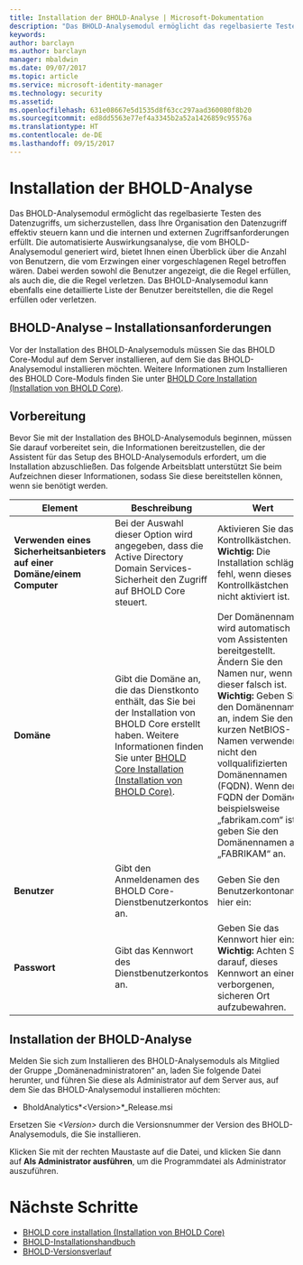 ```yaml
---
title: Installation der BHOLD-Analyse | Microsoft-Dokumentation
description: "Das BHOLD-Analysemodul ermöglicht das regelbasierte Testen des Datenzugriffs."
keywords: 
author: barclayn
ms.author: barclayn
manager: mbaldwin
ms.date: 09/07/2017
ms.topic: article
ms.service: microsoft-identity-manager
ms.technology: security
ms.assetid: 
ms.openlocfilehash: 631e08667e5d1535d8f63cc297aad360080f8b20
ms.sourcegitcommit: ed8dd5563e77ef4a3345b2a52a1426859c95576a
ms.translationtype: HT
ms.contentlocale: de-DE
ms.lasthandoff: 09/15/2017
---
```

# <a name="bhold-analytics-installation"></a>Installation der BHOLD-Analyse

Das BHOLD-Analysemodul ermöglicht das regelbasierte Testen des Datenzugriffs, um sicherzustellen, dass Ihre Organisation den Datenzugriff effektiv steuern kann und die internen und externen Zugriffsanforderungen erfüllt. Die automatisierte Auswirkungsanalyse, die vom BHOLD-Analysemodul generiert wird, bietet Ihnen einen Überblick über die Anzahl von Benutzern, die vom Erzwingen einer vorgeschlagenen Regel betroffen wären. Dabei werden sowohl die Benutzer angezeigt, die die Regel erfüllen, als auch die, die die Regel verletzen. Das BHOLD-Analysemodul kann ebenfalls eine detaillierte Liste der Benutzer bereitstellen, die die Regel erfüllen oder verletzen.

## <a name="bhold-analytics-installation-requirements"></a>BHOLD-Analyse – Installationsanforderungen

Vor der Installation des BHOLD-Analysemoduls müssen Sie das BHOLD Core-Modul auf dem Server installieren, auf dem Sie das BHOLD-Analysemodul installieren möchten. Weitere Informationen zum Installieren des BHOLD Core-Moduls finden Sie unter [BHOLD Core Installation (Installation von BHOLD Core)](https://technet.microsoft.com/en-us/library/jj134095(v=ws.10).aspx).

## <a name="before-you-begin"></a>Vorbereitung

Bevor Sie mit der Installation des BHOLD-Analysemoduls beginnen, müssen Sie darauf vorbereitet sein, die Informationen bereitzustellen, die der Assistent für das Setup des BHOLD-Analysemoduls erfordert, um die Installation abzuschließen. Das folgende Arbeitsblatt unterstützt Sie beim Aufzeichnen dieser Informationen, sodass Sie diese bereitstellen können, wenn sie benötigt werden.

| **Element**                                    | **Beschreibung**                                                                                                                                                                                                           | **Wert**                                                                                                                                                                                                                                                                                                            |
|---------------------------------------------|---------------------------------------------------------------------------------------------------------------------------------------------------------------------------------------------------------------------------|----------------------------------------------------------------------------------------------------------------------------------------------------------------------------------------------------------------------------------------------------------------------------------------------------------------------|
| **Verwenden eines Sicherheitsanbieters auf einer Domäne/einem Computer** | Bei der Auswahl dieser Option wird angegeben, dass die Active Directory Domain Services-Sicherheit den Zugriff auf BHOLD Core steuert.                                                                                                                | Aktivieren Sie das Kontrollkästchen. **Wichtig:** Die Installation schlägt fehl, wenn dieses Kontrollkästchen nicht aktiviert ist.                                                                                                                                                                                                                   |
| **Domäne**                                  | Gibt die Domäne an, die das Dienstkonto enthält, das Sie bei der Installation von BHOLD Core erstellt haben. Weitere Informationen finden Sie unter [BHOLD Core Installation (Installation von BHOLD Core)](https://technet.microsoft.com/en-us/library/jj134095(v=ws.10).aspx). | Der Domänenname wird automatisch vom Assistenten bereitgestellt. Ändern Sie den Namen nur, wenn dieser falsch ist. **Wichtig:** Geben Sie den Domänennamen an, indem Sie den kurzen NetBIOS-Namen verwenden, nicht den vollqualifizierten Domänennamen (FQDN). Wenn der FQDN der Domäne beispielsweise „fabrikam.com“ ist, geben Sie den Domänennamen als „FABRIKAM“ an. |
| **Benutzer**                                    | Gibt den Anmeldenamen des BHOLD Core-Dienstbenutzerkontos an.                                                                                                                                                          | Geben Sie den Benutzerkontonamen hier ein:                                                                                                                                                                                                                                                                                    |
| **Passwort**                                | Gibt das Kennwort des Dienstbenutzerkontos an.                                                                                                                                                                       | Geben Sie das Kennwort hier ein: **Wichtig:** Achten Sie darauf, dieses Kennwort an einem verborgenen, sicheren Ort aufzubewahren.                                                                                                                                                                                                                  |

## <a name="bhold-analytics-installation"></a>Installation der BHOLD-Analyse

Melden Sie sich zum Installieren des BHOLD-Analysemoduls als Mitglied der Gruppe „Domänenadministratoren“ an, laden Sie folgende Datei herunter, und führen Sie diese als Administrator auf dem Server aus, auf dem Sie das BHOLD-Analysemodul installieren möchten:

- BholdAnalytics*\<Version\>*\_Release.msi

Ersetzen Sie *\<Version\>* durch die Versionsnummer der Version des BHOLD-Analysemoduls, die Sie installieren.

Klicken Sie mit der rechten Maustaste auf die Datei, und klicken Sie dann auf **Als Administrator ausführen**, um die Programmdatei als Administrator auszuführen.

# <a name="next-steps"></a>Nächste Schritte

- [BHOLD core installation (Installation von BHOLD Core)](https://technet.microsoft.com/en-us/library/jj134095(v=ws.10).aspx)
- [BHOLD-Installationshandbuch](bhold-installation-guide.md)
- [BHOLD-Versionsverlauf](../reference/version-bhold-history.md)